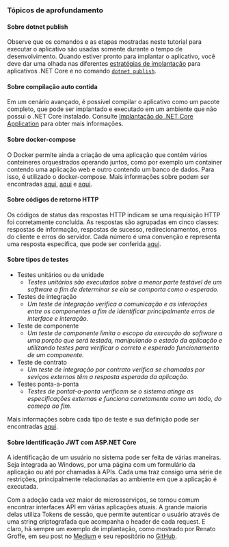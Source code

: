 ### Tópicos de aprofundamento



#### Sobre dotnet publish

Observe que os comandos e as etapas mostradas neste tutorial para executar o aplicativo são usadas somente durante o tempo de desenvolvimento. Quando estiver pronto para implantar o aplicativo, você deve dar uma olhada nas diferentes [estratégias de implantação](https://docs.microsoft.com/pt-br/dotnet/core/deploying/index) para aplicativos .NET Core e no comando [`dotnet publish`](https://docs.microsoft.com/pt-br/dotnet/core/tools/dotnet-publish).

#### Sobre compilação auto contida

Em um cenário avançado, é possível compilar o aplicativo como um pacote completo, que pode ser implantado e executado em um ambiente que não possui o .NET Core instalado. Consulte [Implantação do .NET Core Application](https://docs.microsoft.com/pt-br/dotnet/core/deploying/index) para obter mais informações.

#### Sobre docker-compose

O Docker permite ainda a criação de uma aplicação que contém vários conteineres orquestrados operando juntos, como por exemplo um container contendo uma aplicação web e outro contendo um banco de dados. Para isso, é utilizado o docker-compose. Mais informações sobre podem ser encontradas [aqui](https://docs.docker.com/compose/overview/), [aqui](https://imasters.com.br/banco-de-dados/docker-compose-o-que-e-para-que-serve-o-que-come) e [aqui](https://www.mundodocker.com.br/docker-compose/).

#### Sobre códigos de retorno HTTP

Os códigos de status das respostas HTTP indicam se uma requisição HTTP foi corretamente concluída. As respostas são agrupadas em cinco classes: respostas de informação, respostas de sucesso, redirecionamentos, erros do cliente e erros do servidor. Cada número é uma convenção e representa uma resposta específica, que pode ser conferida [aqui](https://developer.mozilla.org/pt-BR/docs/Web/HTTP/Status).

#### Sobre tipos de testes

- Testes unitários ou de unidade
  - *Testes unitários são executados sobre a menor parte testável de um software a fim de determinar se ela se comporta como o esperado.*
- Testes de integração
  - *Um teste de integração verifica a comunicação e as interações entre os componentes a fim de identificar principalmente erros de interface e interação.*
- Teste de componente
  - *Um teste de componente limita o escopo da execução do software a uma porção que será testada, manipulando o estado da aplicação e utilizando testes para verificar o correto e esperado funcionamento de um componente.*
- Teste de contrato
  - *Um teste de integração por contrato verifica se chamadas por seviços externos têm a resposta esperada da aplicação.*
- Testes ponta-a-ponta
  - *Testes de pontat-a-ponta verificam se o sistema atinge as especificações externas e funciona corretamente como um todo, do começo ao fim.* 

Mais informações sobre cada tipo de teste e sua definição pode ser encontradas [aqui](https://martinfowler.com/articles/microservice-testing/).

#### Sobre Identificação JWT com ASP.NET Core

A identificação de um usuário no sistema pode ser feita de várias maneiras. Seja integrada ao Windows, por uma página com um formulário da aplicação ou até por chamadas à APIs. Cada uma traz consigo uma série de restrições, principalmente relacionadas ao ambiente em que a aplicação é executada.

Com a adoção cada vez maior de microsserviços, se tornou comum encontrar interfaces API em várias aplicações atuais. A grande maioria delas utiliza Tokens de sessão, que permite autenticar o usuário através de uma string criptografada que acompanha o header de cada request. E claro, há sempre um exemplo de implantação, como mostrado por Renato Groffe, em seu post no [Medium](https://medium.com/@renato.groffe/jwt-asp-net-core-2-2-exemplo-de-implementação-3e10058c1a73) e seu repositório no [GitHub](https://github.com/renatogroffe/ASPNETCore2.2_JWT-Identity).







